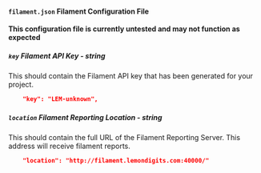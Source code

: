 #### `filament.json` Filament Configuration File
**This configuration file is currently untested and may not function as expected**
##### `key` Filament API Key *- string*
This should contain the Filament API key that has been generated for your project.
```json
	"key": "LEM-unknown",
```
##### `location` Filament Reporting Location *- string*
This should contain the full URL of the Filament Reporting Server. This address will receive filament reports.
```json
	"location": "http://filament.lemondigits.com:40000/"
```